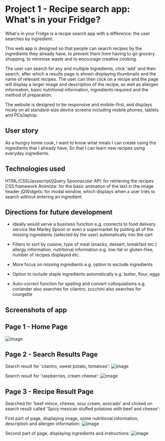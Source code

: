 # Project 1 - Recipe search app: What's in your Fridge?
What's in your Fridge is a recipe search app with a difference: the user searches by ingredient. 

This web app is designed so that people can search recipes by the ingredients they already have, to prevent them from having to go grocery shopping, to minimise waste and to encourage creative cooking.

The user can search for any and multiple ingredients, click 'add' and then search, after which a results page is shown displaying thumbnails and the name of relevant recipes. The user can then click on a recipe and the page will display a larger image and description of the recipe, as well as allergen information, basic nutritional information, ingredients required and the method of preparation. 

The website is designed to be responsive and mobile-first, and displays nicely on all standard-size device screens including mobile phones, tablets and PCs/laptop. 

## User story
As a hungry home cook,
I want to know what meals I can create using the ingredients that I already have,
So that I can learn new recipes using everyday ingredients.

## Technologies used
HTML/CSS/Javascript/jQuery
Spoonacular API: for retrieving the recipes
CSS framework Animista: for the basic animation of the text in the image header
jQWidgets: for modal window, which displays when a user tries to search without entering an ingredient

## Directions for future development
* Ideally would serve a business function e.g. connects to food delivery service like Marley Spoon or even a supermarket by putting all of the missing ingredients (selected by the user) automatically into the cart 

* Filters to sort by cuisine, type of meal (snacks, dessert, breakfast etc.) allergy information, nutritional information e.g. low-fat or gluten-free, number of recipes displayed etc.

* More focus on missing ingredients e.g. option to exclude ingredients

* Option to include staple ingredients automatically e.g. butter, flour, eggs

* Auto-correct function for spelling and convert colloquialisms e.g. coriander also searches for cilantro; zucchini also searches for courgette


## Screenshots of app
## Page 1 - Home Page
![image](https://user-images.githubusercontent.com/60428536/78344908-c703d100-75e8-11ea-8098-ae3e35d08940.png)

## Page 2 - Search Results Page
Search result for 'cilantro, sweet potato, tomatoes':
![image](https://user-images.githubusercontent.com/60428536/78345400-59a47000-75e9-11ea-8219-e4bd47b13c76.png)

Search result for 'raspberries, cream cheese':
![image](https://user-images.githubusercontent.com/60428536/78345611-95d7d080-75e9-11ea-9e06-224712a9bbbd.png)

## Page 3 - Recipe Result Page
Searched for 'beef mince, cheese, sour cream, avocado' and clicked on search result called 'Spicy mexican stuffed potatoes with beef and cheese':

First part of page, displaying image, some nutritional information, description and allergen information:
![image](https://user-images.githubusercontent.com/60428536/78345822-e6e7c480-75e9-11ea-8484-2c2bd897fdda.png)

Second part of page, displaying ingredients and instructions:
![image](https://user-images.githubusercontent.com/60428536/78346099-4645d480-75ea-11ea-952b-2cff7288384e.png)

